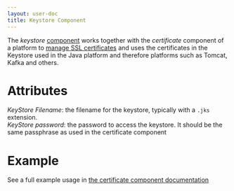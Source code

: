```yaml
---
layout: user-doc
title: Keystore Component
---
```


The _keystore_ [component](./components.html) works together with the _certificate_ component of a platform to 
[manage SSL certificates](./certificate-component.html) and uses the certificates in the Keystore used in the Java
platform and therefore platforms such as Tomcat, Kafka and others.

# Attributes

_KeyStore Filename_: the filename for the keystore, typically with a `.jks` extension.<br>
_KeyStore password_: the password to access the keystore. It should be the same passphrase as used in the certificate 
component<br>

# Example

See a full example usage in [the certificate component documentation](./certificate-component.html)